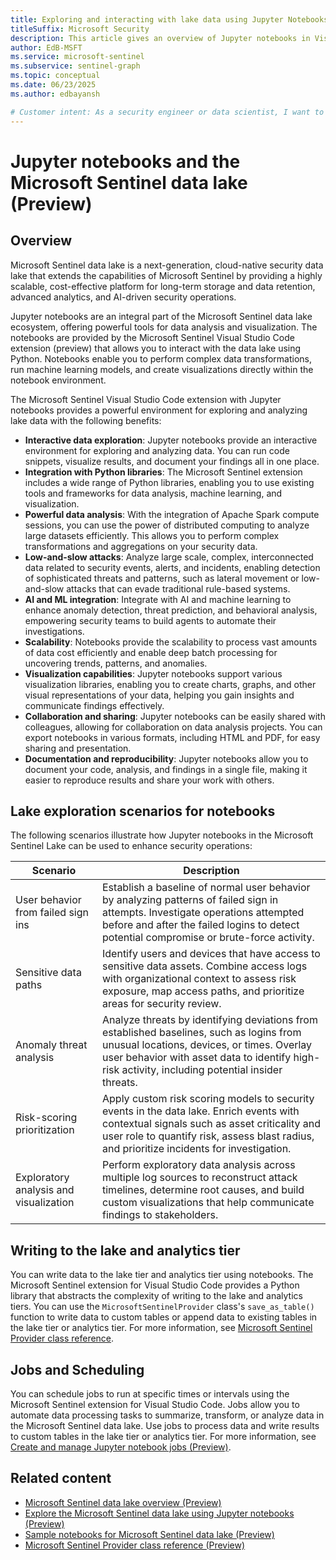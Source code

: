```yaml
--- 
title: Exploring and interacting with lake data using Jupyter Notebooks (Preview)
titleSuffix: Microsoft Security 
description: This article gives an overview of Jupyter notebooks in Visual Studio Code for the Microsoft Sentinel data lake.
author: EdB-MSFT 
ms.service: microsoft-sentinel
ms.subservice: sentinel-graph
ms.topic: conceptual
ms.date: 06/23/2025
ms.author: edbayansh 

# Customer intent: As a security engineer or data scientist, I want to explore and analyze security data in the Microsoft Sentinel data lake using Jupyter notebooks, so that I can gain insights and build advanced analytics solutions.
---
```


# Jupyter notebooks and the Microsoft Sentinel data lake (Preview)
 
## Overview 

Microsoft Sentinel data lake is a next-generation, cloud-native security data lake that extends the capabilities of Microsoft Sentinel by providing a highly scalable, cost-effective platform for long-term storage and data retention, advanced analytics, and AI-driven security operations.

Jupyter notebooks are an integral part of the Microsoft Sentinel data lake ecosystem, offering powerful tools for data analysis and visualization. The notebooks are provided by the Microsoft Sentinel Visual Studio Code extension (preview) that allows you to interact with the data lake using Python. Notebooks enable you to perform complex data transformations, run machine learning models, and create visualizations directly within the notebook environment. 


The Microsoft Sentinel Visual Studio Code extension with Jupyter notebooks provides a powerful environment for exploring and analyzing lake data with the following benefits:

- **Interactive data exploration**: Jupyter notebooks provide an interactive environment for exploring and analyzing data. You can run code snippets, visualize results, and document your findings all in one place.
- **Integration with Python libraries**: The Microsoft Sentinel extension includes a wide range of Python libraries, enabling you to use existing tools and frameworks for data analysis, machine learning, and visualization.
- **Powerful data analysis**: With the integration of Apache Spark compute sessions, you can use the power of distributed computing to analyze large datasets efficiently. This allows you to perform complex transformations and aggregations on your security data. 
-	**Low-and-slow attacks**: Analyze large scale, complex, interconnected data related to security events, alerts, and incidents, enabling detection of sophisticated threats and patterns, such as lateral movement or low-and-slow attacks that can evade traditional rule-based systems. 
-	**AI and ML integration**: Integrate with AI and machine learning to enhance anomaly detection, threat prediction, and behavioral analysis, empowering security teams to build agents to automate their investigations. 
-	**Scalability**: Notebooks provide the scalability to process vast amounts of data cost efficiently and enable deep batch processing for uncovering trends, patterns, and anomalies. 
- **Visualization capabilities**: Jupyter notebooks support various visualization libraries, enabling you to create charts, graphs, and other visual representations of your data, helping you gain insights and communicate findings effectively.
- **Collaboration and sharing**: Jupyter notebooks can be easily shared with colleagues, allowing for collaboration on data analysis projects. You can export notebooks in various formats, including HTML and PDF, for easy sharing and presentation.
- **Documentation and reproducibility**: Jupyter notebooks allow you to document your code, analysis, and findings in a single file, making it easier to reproduce results and share your work with others. 

## Lake exploration scenarios for notebooks

The following scenarios illustrate how Jupyter notebooks in the Microsoft Sentinel Lake can be used to enhance security operations:

| Scenario | Description |
|----------|-------------|
| User behavior from failed sign ins | Establish a baseline of normal user behavior by analyzing patterns of failed sign in attempts. Investigate operations attempted before and after the failed logins to detect potential compromise or brute-force activity. |
| Sensitive data paths | Identify users and devices that have access to sensitive data assets. Combine access logs with organizational context to assess risk exposure, map access paths, and prioritize areas for security review. |
| Anomaly threat analysis | Analyze threats by identifying deviations from established baselines, such as logins from unusual locations, devices, or times. Overlay user behavior with asset data to identify high-risk activity, including potential insider threats. |
| Risk-scoring prioritization | Apply custom risk scoring models to security events in the data lake. Enrich events with contextual signals such as asset criticality and user role to quantify risk, assess blast radius, and prioritize incidents for investigation. |
| Exploratory analysis and visualization | Perform exploratory data analysis across multiple log sources to reconstruct attack timelines, determine root causes, and build custom visualizations that help communicate findings to stakeholders. |

## Writing to the lake and analytics tier

You can write data to the lake tier and analytics tier using notebooks. The Microsoft Sentinel extension for Visual Studio Code provides a Python library that abstracts the complexity of writing to the lake and analytics tiers. You can use the `MicrosoftSentinelProvider` class's `save_as_table()` function to write data to custom tables or append data to existing tables in the lake tier or analytics tier. For more information, see [Microsoft Sentinel Provider class reference](./sentinel-provider-class-reference.md).
 
## Jobs and Scheduling

You can schedule jobs to run at specific times or intervals using the Microsoft Sentinel extension for Visual Studio Code. Jobs allow you to automate data processing tasks to summarize, transform, or analyze data in the Microsoft Sentinel data lake. Use jobs to process data and write results to custom tables in the lake tier or analytics tier. For more information, see [Create and manage Jupyter notebook jobs (Preview)](./notebook-jobs.md).


## Related content

- [Microsoft Sentinel data lake overview (Preview)](./sentinel-lake-overview.md)
- [Explore the Microsoft Sentinel data lake using Jupyter notebooks (Preview)](./notebooks.md)
- [Sample notebooks for Microsoft Sentinel data lake (Preview)](./notebook-examples.md)
- [Microsoft Sentinel Provider class reference (Preview)](./sentinel-provider-class-reference.md)
